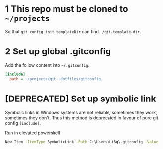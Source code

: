 # 1 This repo must be cloned to `~/projects`

So that `git config init.templateDir` can find `./git-template-dir`.

# 2 Set up global .gitconfig

Add the follow content into `~/.gitconfig`.

```ini
[include]
  path = ~/projects/git--dotfiles/gitconfig
```

# [DEPRECATED] Set up symbolic link

Symbolic links in Windows systems are not reliable, sometimes they work, sometimes they don't.
Thus this method is deprecated in favour of pure git config `[include]`.

Run in elevated powershell

```cmd
New-Item -ItemType SymbolicLink -Path C:\Users\Li6q\.gitconfig -Value .\gitconfig
```
